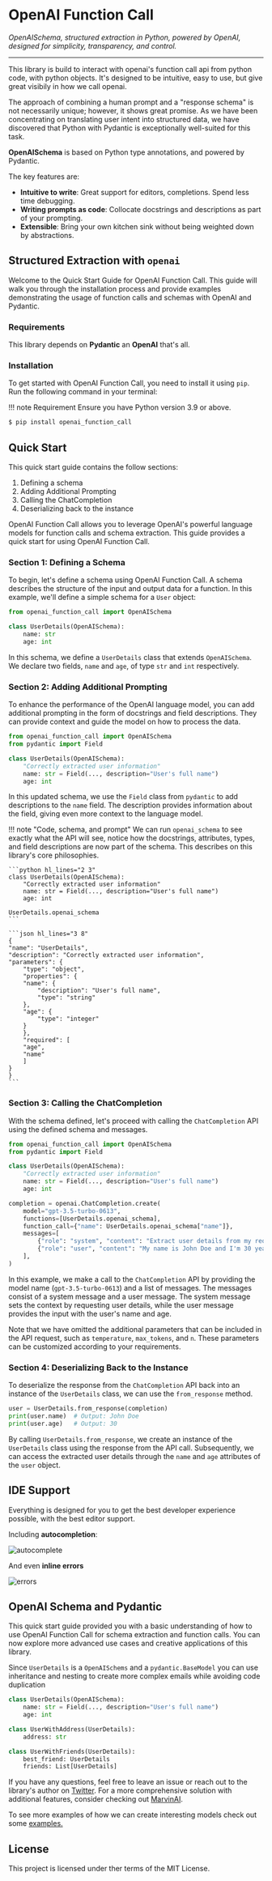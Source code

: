 # OpenAI Function Call

*OpenAISchema, structured extraction in Python, powered by OpenAI, designed for simplicity, transparency, and control.*

-----

This library is build to interact with openai's function call api from python code, with python objects. It's designed to be intuitive, easy to use, but give great visibily in how we call openai.

The approach of combining a human prompt and a "response schema" is not necessarily unique; however, it shows great promise. As we have been concentrating on translating user intent into structured data, we have discovered that Python with Pydantic is exceptionally well-suited for this task. 

**OpenAISchema** is based on Python type annotations, and powered by Pydantic.

The key features are:

* **Intuitive to write**: Great support for editors, completions. Spend less time debugging.
* **Writing prompts as code**: Collocate docstrings and descriptions as part of your prompting.
* **Extensible**: Bring your own kitchen sink without being weighted down by abstractions.

## Structured Extraction with `openai`

Welcome to the Quick Start Guide for OpenAI Function Call. This guide will walk you through the installation process and provide examples demonstrating the usage of function calls and schemas with OpenAI and Pydantic.

### Requirements

This library depends on **Pydantic** an **OpenAI** that's all.

### Installation

To get started with OpenAI Function Call, you need to install it using `pip`. Run the following command in your terminal:

!!! note Requirement
    Ensure you have Python version 3.9 or above.

```sh
$ pip install openai_function_call
```

## Quick Start

This quick start guide contains the follow sections:

1. Defining a schema 
2. Adding Additional Prompting
3. Calling the ChatCompletion
4. Deserializing back to the instance

OpenAI Function Call allows you to leverage OpenAI's powerful language models for function calls and schema extraction. This guide provides a quick start for using OpenAI Function Call.

### Section 1: Defining a Schema

To begin, let's define a schema using OpenAI Function Call. A schema describes the structure of the input and output data for a function. In this example, we'll define a simple schema for a `User` object:

```python
from openai_function_call import OpenAISchema

class UserDetails(OpenAISchema):
    name: str
    age: int
```

In this schema, we define a `UserDetails` class that extends `OpenAISchema`. We declare two fields, `name` and `age`, of type `str` and `int` respectively. 

### Section 2: Adding Additional Prompting

To enhance the performance of the OpenAI language model, you can add additional prompting in the form of docstrings and field descriptions. They can provide context and guide the model on how to process the data.

```python hl_lines="5 6"
from openai_function_call import OpenAISchema
from pydantic import Field

class UserDetails(OpenAISchema):
    "Correctly extracted user information"
    name: str = Field(..., description="User's full name")
    age: int
```

In this updated schema, we use the `Field` class from `pydantic` to add descriptions to the `name` field. The description provides information about the field, giving even more context to the language model.


!!! note "Code, schema, and prompt"
     We can run `openai_schema` to see exactly what the API will see, notice how the docstrings, attributes, types, and field descriptions are now part of the schema. This describes on this library's core philosophies.

    ```python hl_lines="2 3"
    class UserDetails(OpenAISchema):
        "Correctly extracted user information"
        name: str = Field(..., description="User's full name")
        age: int

    UserDetails.openai_schema
    ```

    ```json hl_lines="3 8"
    {
    "name": "UserDetails",
    "description": "Correctly extracted user information",
    "parameters": {
        "type": "object",
        "properties": {
        "name": {
            "description": "User's full name",
            "type": "string"
        },
        "age": {
            "type": "integer"
        }
        },
        "required": [
        "age",
        "name"
        ]
    }
    }
    ```

### Section 3: Calling the ChatCompletion

With the schema defined, let's proceed with calling the `ChatCompletion` API using the defined schema and messages.

```python hl_lines="11 12 15"
from openai_function_call import OpenAISchema
from pydantic import Field

class UserDetails(OpenAISchema):
    "Correctly extracted user information"
    name: str = Field(..., description="User's full name")
    age: int

completion = openai.ChatCompletion.create(
    model="gpt-3.5-turbo-0613",
    functions=[UserDetails.openai_schema],
    function_call={"name": UserDetails.openai_schema["name"]},
    messages=[
        {"role": "system", "content": "Extract user details from my requests"},
        {"role": "user", "content": "My name is John Doe and I'm 30 years old."},
    ],
)
```

In this example, we make a call to the `ChatCompletion` API by providing the model name (`gpt-3.5-turbo-0613`) and a list of messages. The messages consist of a system message and a user message. The system message sets the context by requesting user details, while the user message provides the input with the user's name and age.

Note that we have omitted the additional parameters that can be included in the API request, such as `temperature`, `max_tokens`, and `n`. These parameters can be customized according to your requirements.

### Section 4: Deserializing Back to the Instance

To deserialize the response from the `ChatCompletion` API back into an instance of the `UserDetails` class, we can use the `from_response` method.

```python hl_lines="1"
user = UserDetails.from_response(completion)
print(user.name)  # Output: John Doe
print(user.age)   # Output: 30
```

By calling `UserDetails.from_response`, we create an instance of the `UserDetails` class using the response from the API call. Subsequently, we can access the extracted user details through the `name` and `age` attributes of the `user` object.

## IDE Support 

Everything is designed for you to get the best developer experience possible, with the best editor support.

Including **autocompletion**:

![autocomplete](img/ide_support.png)

And even **inline errors**

![errors](img/error2.png)

## OpenAI Schema and Pydantic

This quick start guide provided you with a basic understanding of how to use OpenAI Function Call for schema extraction and function calls. You can now explore more advanced use cases and creative applications of this library.

Since `UserDetails` is a `OpenAISchems` and a `pydantic.BaseModel` you can use inheritance and nesting to create more complex emails while avoiding code duplication

```python
class UserDetails(OpenAISchema):
    name: str = Field(..., description="User's full name")
    age: int

class UserWithAddress(UserDetails):
    address: str 

class UserWithFriends(UserDetails):
    best_friend: UserDetails
    friends: List[UserDetails]
```

If you have any questions, feel free to leave an issue or reach out to the library's author on [Twitter](https://twitter.com/jxnlco). For a more comprehensive solution with additional features, consider checking out [MarvinAI](https://www.askmarvin.ai/).

To see more examples of how we can create interesting models check out some [examples.](examples/index.md)

## License

This project is licensed under ther terms of the MIT License.